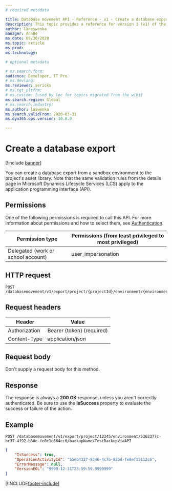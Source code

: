 ```yaml
---
# required metadata

title: Database movement API - Reference - v1 - Create a database export
description: This topic provides a reference for version 1 (v1) of the Database Movement application programming interface (API).
author: laneswenka
manager: AnnBe
ms.date: 09/30/2020
ms.topic: article
ms.prod: 
ms.technology: 

# optional metadata

# ms.search.form: 
audience: Developer, IT Pro
# ms.devlang: 
ms.reviewer: sericks
# ms.tgt_pltfrm: 
# ms.custom: [used by loc for topics migrated from the wiki]
ms.search.region: Global
# ms.search.industry: 
ms.author: laswenka
ms.search.validFrom: 2020-03-31
ms.dyn365.ops.version: 10.0.0

---
```


# Create a database export

[!include [banner](../../../includes/banner.md)]

You can create a database export from a sandbox environment to the project's asset library. Note that the same validation rules from the details page in Microsoft Dynamics Lifecycle Services (LCS) apply to the application programming interface (API).

## Permissions

One of the following permissions is required to call this API. For more information about permissions and how to select them, see [Authentication](../dbmovement-api-authentication.md).

| Permission type                    | Permissions (from least privileged to most privileged) |
|------------------------------------|--------------------------------------------------------|
| Delegated (work or school account) | user\_impersonation                                    |

## HTTP request

<!-- { "blockType": "ignored" } -->
```http
POST /databasemovement/v1/export/project/{projectId}/environment/{environmentId}/backupName/{backupName}
```

## Request headers

| Header         | Value                     |
|----------------|---------------------------|
| Authorization  | Bearer {token} (required) |
| Content-Type   | application/json          |

## Request body

Don't supply a request body for this method.

## Response

The response is always a **200 OK** response, unless you aren't correctly authenticated. Be sure to use the **IsSuccess** property to evaluate the success or failure of the action.

## Example

```http
POST /databasemovement/v1/export/project/12345/environment/5362377c-bc37-4f92-b30e-fe0c1e664cc0/backupName/TestBackupViaAPI
```

```json
{
    "IsSuccess": true,
    "OperationActivityId": "55eb4327-9346-4c7b-82bd-fe8ef15112c6",
    "ErrorMessage": null,
    "VersionEOL": "9999-12-31T23:59:59.9999999"
}
```


[!INCLUDE[footer-include](../../../../../includes/footer-banner.md)]
